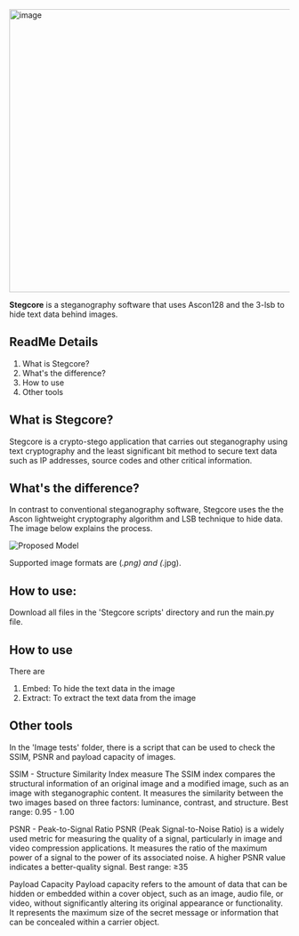 <img width="509" alt="image" src="https://user-images.githubusercontent.com/121883945/230636687-20e27227-23be-4a5e-9905-2122f49d1dd7.png">

**Stegcore** is a steganography software that uses Ascon128 and the 3-lsb to hide
text data behind images.

## ReadMe Details
1. What is Stegcore?
2. What's the difference?
3. How to use
4. Other tools

## What is Stegcore?
Stegcore is a crypto-stego application that carries out steganography using text
cryptography and the least significant bit method to secure text data such as IP
addresses, source codes and other critical information.

## What's the difference?
In contrast to conventional steganography software, Stegcore uses the the Ascon
lightweight cryptography algorithm and LSB technique to hide data. The image
below explains the process.

![Proposed Model](https://user-images.githubusercontent.com/121883945/230630515-d4cab07b-2983-4418-a7d0-2ac5b00b19e4.png)

Supported image formats are (*.png) and (*.jpg).

## How to use:
Download all files in the 'Stegcore scripts' directory and run the main.py file.

## How to use
There are
1. Embed: To hide the text data in the image
2. Extract: To extract the text data from the image

## Other tools
In the 'Image tests' folder, there is a script that can be used to check the
SSIM, PSNR and payload capacity of images.

SSIM - Structure Similarity Index measure
The SSIM index compares the structural information of an original image and a
modified image, such as an image with steganographic content. It measures the 
similarity between the two images based on three factors: luminance, contrast,
and structure. Best range: 0.95 - 1.00

PSNR - Peak-to-Signal Ratio
PSNR (Peak Signal-to-Noise Ratio) is a widely used metric for measuring the
quality of a signal, particularly in image and video compression applications.
It measures the ratio of the maximum power of a signal to the power of its 
associated noise. A higher PSNR value indicates a better-quality signal.
Best range: ≥35

Payload Capacity
Payload capacity refers to the amount of data that can be hidden or embedded
within a cover object, such as an image, audio file, or video, without 
significantly altering its original appearance or functionality. It represents
the maximum size of the secret message or information that can be concealed 
within a carrier object.
